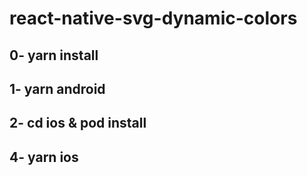 # react-native-svg-dynamic-colors

## 0- yarn install

## 1- yarn android

## 2- cd ios & pod install

## 4- yarn ios
